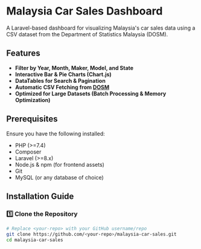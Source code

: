 # Malaysia Car Sales Dashboard

A Laravel-based dashboard for visualizing Malaysia's car sales data using a CSV dataset from the Department of Statistics Malaysia (DOSM).

## Features

-   **Filter by Year, Month, Maker, Model, and State**
-   **Interactive Bar & Pie Charts (Chart.js)**
-   **DataTables for Search & Pagination**
-   **Automatic CSV Fetching from [DOSM](https://data.gov.my/data-catalogue/registration_transactions_car)**
-   **Optimized for Large Datasets (Batch Processing & Memory Optimization)**

## Prerequisites

Ensure you have the following installed:

-   PHP (>=7.4)
-   Composer
-   Laravel (>=8.x)
-   Node.js & npm (for frontend assets)
-   Git
-   MySQL (or any database of choice)

## Installation Guide

### 1️⃣ Clone the Repository

```sh
# Replace <your-repo> with your GitHub username/repo
git clone https://github.com/<your-repo>/malaysia-car-sales.git
cd malaysia-car-sales
```
